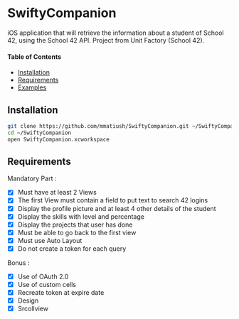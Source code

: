 # SwiftyCompanion

iOS application that will retrieve the information about a student of School 42, using the School 42 API.
Project from Unit Factory (School 42).

#### Table of Contents

- [Installation](#installation)
- [Requirements](#requirements)
- [Examples](#examples)

## Installation

```bash
git clone https://github.com/mmatiush/SwiftyCompanion.git ~/SwiftyCompanion
cd ~/SwiftyCompanion
open SwiftyCompanion.xcworkspace
```

## Requirements

Mandatory Part :
- [X] Must have at least 2 Views
- [X] The first View must contain a field to put text to search 42 logins
- [X] Display the profile picture and at least 4 other details of the student
- [X] Display the skills with level and percentage
- [X] Display the projects that user has done
- [X] Must be able to go back to the first view
- [X] Must use Auto Layout
- [X] Do not create a token for each query

Bonus :
- [X] Use of OAuth 2.0
- [X] Use of custom cells
- [X] Recreate token at expire date
- [X] Design
- [X] Srcollview
